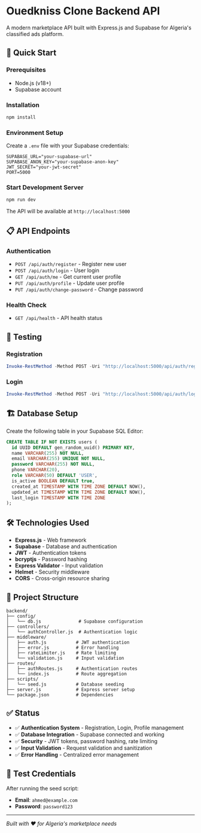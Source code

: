 # Ouedkniss Clone Backend API

A modern marketplace API built with Express.js and Supabase for Algeria's classified ads platform.

## 🚀 Quick Start

### Prerequisites
- Node.js (v18+)
- Supabase account

### Installation
```bash
npm install
```

### Environment Setup
Create a `.env` file with your Supabase credentials:
```env
SUPABASE_URL="your-supabase-url"
SUPABASE_ANON_KEY="your-supabase-anon-key"
JWT_SECRET="your-jwt-secret"
PORT=5000
```

### Start Development Server
```bash
npm run dev
```

The API will be available at `http://localhost:5000`

## 📋 API Endpoints

### Authentication
- `POST /api/auth/register` - Register new user
- `POST /api/auth/login` - User login
- `GET /api/auth/me` - Get current user profile
- `PUT /api/auth/profile` - Update user profile
- `PUT /api/auth/change-password` - Change password

### Health Check
- `GET /api/health` - API health status

## 🧪 Testing

### Registration
```powershell
Invoke-RestMethod -Method POST -Uri "http://localhost:5000/api/auth/register" -Headers @{"Content-Type"="application/json"} -Body '{"name":"Ahmed Benali","email":"ahmed@test.com","password":"password123","phone":"+213555123456"}'
```

### Login
```powershell
Invoke-RestMethod -Method POST -Uri "http://localhost:5000/api/auth/login" -Headers @{"Content-Type"="application/json"} -Body '{"email":"ahmed@test.com","password":"password123"}'
```

## 🏗️ Database Setup

Create the following table in your Supabase SQL Editor:

```sql
CREATE TABLE IF NOT EXISTS users (
  id UUID DEFAULT gen_random_uuid() PRIMARY KEY,
  name VARCHAR(255) NOT NULL,
  email VARCHAR(255) UNIQUE NOT NULL,
  password VARCHAR(255) NOT NULL,
  phone VARCHAR(20),
  role VARCHAR(50) DEFAULT 'USER',
  is_active BOOLEAN DEFAULT true,
  created_at TIMESTAMP WITH TIME ZONE DEFAULT NOW(),
  updated_at TIMESTAMP WITH TIME ZONE DEFAULT NOW(),
  last_login TIMESTAMP WITH TIME ZONE
);
```

## 🛠️ Technologies Used
- **Express.js** - Web framework
- **Supabase** - Database and authentication
- **JWT** - Authentication tokens
- **bcryptjs** - Password hashing
- **Express Validator** - Input validation
- **Helmet** - Security middleware
- **CORS** - Cross-origin resource sharing

## 📁 Project Structure
```
backend/
├── config/
│   └── db.js              # Supabase configuration
├── controllers/
│   └── authController.js  # Authentication logic
├── middleware/
│   ├── auth.js           # JWT authentication
│   ├── error.js          # Error handling
│   ├── rateLimiter.js    # Rate limiting
│   └── validation.js     # Input validation
├── routes/
│   ├── authRoutes.js     # Authentication routes
│   └── index.js          # Route aggregation
├── scripts/
│   └── seed.js           # Database seeding
├── server.js             # Express server setup
└── package.json          # Dependencies
```

## ✅ Status
- ✅ **Authentication System** - Registration, Login, Profile management
- ✅ **Database Integration** - Supabase connected and working
- ✅ **Security** - JWT tokens, password hashing, rate limiting
- ✅ **Input Validation** - Request validation and sanitization
- ✅ **Error Handling** - Centralized error management

## 🔑 Test Credentials
After running the seed script:
- **Email**: `ahmed@example.com`
- **Password**: `password123`

---
*Built with ❤️ for Algeria's marketplace needs*
